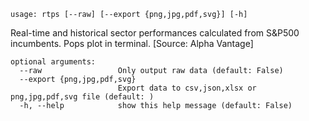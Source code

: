 ```
usage: rtps [--raw] [--export {png,jpg,pdf,svg}] [-h]
```

Real-time and historical sector performances calculated from S&P500 incumbents. Pops plot in terminal. [Source: Alpha Vantage]

```
optional arguments:
  --raw                 Only output raw data (default: False)
  --export {png,jpg,pdf,svg}
                        Export data to csv,json,xlsx or png,jpg,pdf,svg file (default: )
  -h, --help            show this help message (default: False)
```

